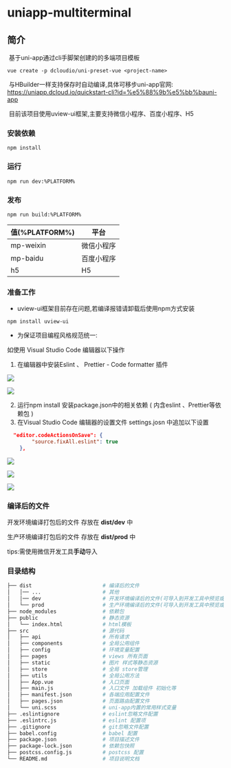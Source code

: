 # uniapp-multiterminal



## 简介

​	基于uni-app通过cli手脚架创建的的多端项目模板

```
vue create -p dcloudio/uni-preset-vue <project-name>
```

​	与HBuilder一样支持保存时自动编译,具体可移步uni-app官网: https://uniapp.dcloud.io/quickstart-cli?id=%e5%88%9b%e5%bb%bauni-app

​	目前该项目使用uview-ui框架,主要支持微信小程序、百度小程序、H5

### 安装依赖

```
npm install
```

### 运行

```
npm run dev:%PLATFORM%
```

### 发布

```
npm run build:%PLATFORM%
```

| 值(%PLATFORM%) | 平台       |
| -------------- | ---------- |
| mp-weixin      | 微信小程序 |
| mp-baidu       | 百度小程序 |
| h5             | H5         |

### 准备工作

- uview-ui框架目前存在问题,若编译报错请卸载后使用npm方式安装

```
npm install uview-ui
```

- 为保证项目编程风格规范统一:

如使用 Visual Studio Code 编辑器以下操作

1. 在编辑器中安装Eslint 、 Prettier - Code formatter 插件

![](https://files.cnhnb.com/uniapp-multiterminal/imgs/md-1-1.png)

![](https://files.cnhnb.com/uniapp-multiterminal/imgs/md-1-2.png)

2. 运行npm install 安装package.json中的相关依赖 ( 内含eslint 、Prettier等依赖包 )
3. 在Visual Studio Code 编辑器的设置文件 settings.josn 中追加以下设置

```json
  "editor.codeActionsOnSave": {
        "source.fixAll.eslint": true
    },
```

![](https://files.cnhnb.com/uniapp-multiterminal/imgs/md-2-1.png)

![](https://files.cnhnb.com/uniapp-multiterminal/imgs/md-2-2.png)

![](https://files.cnhnb.com/uniapp-multiterminal/imgs/md-2-3.png)

### 编译后的文件

开发环境编译打包后的文件 存放在 **dist/dev** 中

生产环境编译打包后的文件 存放在 **dist/prod** 中

tips:需使用微信开发工具**手动**导入

### 目录结构

```bash
├── dist                       # 编译后的文件
│   │── ...            		   # 其他
│   │── dev            		   # 开发环境编译后的文件(可导入到开发工具中预览或发布)
│   └── prod            	   # 生产环境编译后的文件(可导入到开发工具中预览或发布)
├── node_modules               # 依赖包
├── public                     # 静态资源
│   └── index.html             # html模板
├── src                        # 源代码
│   ├── api                    # 所有请求
│   ├── components             # 全局公用组件
│   ├── config                 # 环境变量配置
│   ├── pages                  # views 所有页面
│   ├── static                 # 图片 样式等静态资源
│   ├── store                  # 全局 store管理
│   ├── utils                  # 全局公用方法
│   ├── App.vue                # 入口页面
│   ├── main.js                # 入口文件 加载组件 初始化等
│   ├── manifest.json          # 各端应用配置文件
│   ├── pages.json             # 页面路由配置文件
│   └── uni.scss               # uni-app内置的常用样式变量
├── .eslintignore              # eslint忽略文件配置
├── .eslintrc.js               # eslint 配置项
├── .gitignore                 # git忽略文件配置
├── babel.config               # babel 配置
├── package.json               # 项目描述文件
├── package-lock.json          # 依赖包快照
├── postcss.config.js          # postcss 配置
└── README.md                  # 项目说明文档
```

